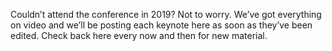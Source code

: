 Couldn’t attend the conference in 2019? Not to worry. We’ve got everything on video and we’ll be posting each keynote here as soon as they’ve been edited. Check back here every now and then for new material.
